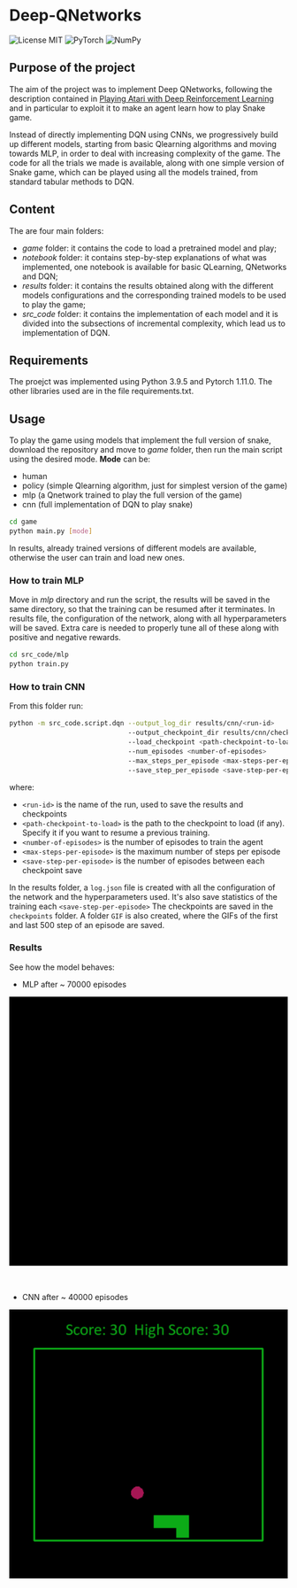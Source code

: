 # Deep-QNetworks

![License MIT](https://img.shields.io/github/license/erikalena/Deep-QNetworks?style=for-the-badge) 
![PyTorch](https://img.shields.io/badge/PyTorch-%23EE4C2C.svg?style=for-the-badge&logo=PyTorch&logoColor=white)
![NumPy](https://img.shields.io/badge/numpy-%23013243.svg?style=for-the-badge&logo=numpy&logoColor=white)


## Purpose of the project

The aim of the project was to implement Deep QNetworks, following the description contained in [Playing Atari with Deep Reinforcement Learning](https://arxiv.org/abs/1312.5602) and in particular to exploit it to make an agent learn how to play Snake game.

Instead of directly implementing DQN using CNNs, we progressively build up different models, starting from basic Qlearning algorithms and moving towards MLP, in order to deal with increasing complexity of the game. 
The code for all the trials we made is available, along with one simple version of Snake game, which can be played using all the models trained, from standard tabular methods to DQN.

## Content

The are four main folders: 
- *game* folder: it contains the code to load a pretrained model and play;
- *notebook* folder: it contains step-by-step explanations of what was implemented, one notebook is available for basic QLearning, QNetworks and DQN;
- *results* folder: it contains the results obtained along with the different models configurations and the corresponding trained models to be used to play the game;
- *src_code* folder: it contains the implementation of each model and it is divided into the subsections of incremental complexity, which lead us to implementation of DQN. 


## Requirements

The proejct was implemented using Python 3.9.5 and Pytorch 1.11.0.
The other libraries used are in the file requirements.txt.


## Usage

To play the game using models that implement the full version of snake, download the repository and move to *game* folder, then run the main script using the desired mode.
**Mode** can be: 
- human
- policy (simple Qlearning algorithm, just for simplest version of the game)
- mlp (a Qnetwork trained to play the full version of the game)
- cnn (full implementation of DQN to play snake)

```bash
cd game
python main.py [mode]
```
In results, already trained versions of different models are available, otherwise the user can train and load new ones.

### How to train MLP

Move in *mlp* directory and run the script, the results will be saved in the same directory, so that the training can be resumed after it terminates. 
In results file, the configuration of the network, along with all hyperparameters will be saved. Extra care is needed to properly tune all of these along with positive and negative rewards.

```bash
cd src_code/mlp
python train.py
```

### How to train CNN
From this folder run:
```bash
python -m src_code.script.dqn --output_log_dir results/cnn/<run-id>
                              --output_checkpoint_dir results/cnn/checkpoints/<run-id>
                              --load_checkpoint <path-checkpoint-to-load>
                              --num_episodes <number-of-episodes>
                              --max_steps_per_episode <max-steps-per-episode>
                              --save_step_per_episode <save-step-per-episode>
```
where:
- `<run-id>` is the name of the run, used to save the results and checkpoints
- `<path-checkpoint-to-load>` is the path to the checkpoint to load (if any). Specify it if you want to resume a previous training.
- `<number-of-episodes>` is the number of episodes to train the agent
- `<max-steps-per-episode>` is the maximum number of steps per episode
- `<save-step-per-episode>` is the number of episodes between each checkpoint save

In the results folder, a `log.json` file is created with all the configuration of the network and the hyperparameters used. It's also save statistics of the training each `<save-step-per-episode>` The checkpoints are saved in the `checkpoints` folder.
A folder `GIF` is also created, where the GIFs of the first and last 500 step of an episode are saved.

### Results


See how the model behaves:

- MLP after ~ 70000 episodes
  
![](game/captures/mlp_70000.gif)

<br>

- CNN after ~ 40000 episodes
  
![](game/captures/cnn_40000.gif)
  
